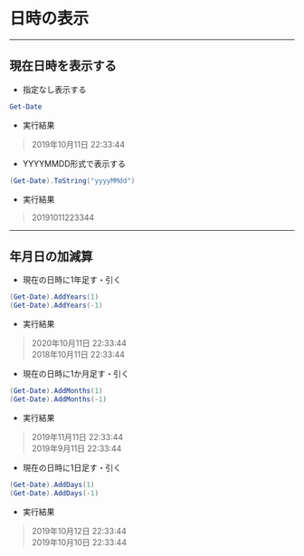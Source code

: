 # 日時の表示  

***
## 現在日時を表示する  
* 指定なし表示する
```PowerShell
Get-Date
```
* 実行結果
> 2019年10月11日 22:33:44

* YYYYMMDD形式で表示する
```PowerShell
(Get-Date).ToString("yyyyMMdd")
```
* 実行結果
> 20191011223344

***
## 年月日の加減算  
* 現在の日時に1年足す・引く
```PowerShell
(Get-Date).AddYears(1)
(Get-Date).AddYears(-1)
```
* 実行結果
> 2020年10月11日 22:33:44  
2018年10月11日 22:33:44

* 現在の日時に1か月足す・引く
```PowerShell
(Get-Date).AddMonths(1)
(Get-Date).AddMonths(-1)
```
* 実行結果
> 2019年11月11日 22:33:44  
2019年9月11日 22:33:44

* 現在の日時に1日足す・引く
```PowerShell
(Get-Date).AddDays(1)
(Get-Date).AddDays(-1)
```
* 実行結果
> 2019年10月12日 22:33:44  
2019年10月10日 22:33:44
